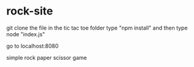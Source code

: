 # rock-site

git clone the file
in the tic tac toe folder type "npm install"
and then type node "index.js"

go to localhost:8080

simple rock paper scissor game
